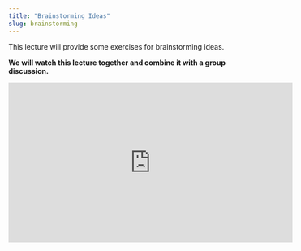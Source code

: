 ```yaml
---
title: "Brainstorming Ideas"
slug: brainstorming
---
```


This lecture will provide some exercises for brainstorming ideas.

**We will watch this lecture together and combine it with a group discussion.**

<iframe width="560" height="315" src="https://www.youtube.com/embed/GeVZ9cOKnHw" frameborder="0" allowfullscreen></iframe>